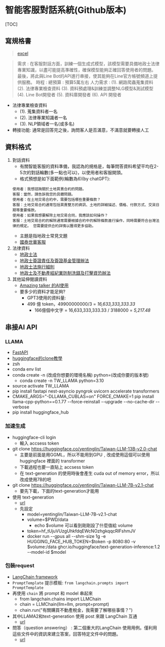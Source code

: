 # 智能客服對話系統(Github版本)
[TOC]
## 寫規格書
>[excel](https://docs.google.com/spreadsheets/d/11xuymKi_N9tnzYNH91TL-1xPYTQeXWQXa8ySI2whLpY/edit#gid=0)

>需求 : 在客服對話方面，訓練一個生成式模型，該模型需要具備地政士法律專業知識，以盡可能提高準確性，確保模型能夠正確回答使用者的問題。 最後，將此與Line Bot的API進行串接，使其能夠在Line官方帳號頻道上提供服務。
時程 : 
總預算 : 預算5萬左右
人力需求 :
(1). 網路爬蟲蒐集資料
(2). 法律專業檢查資料
(3). 資料預處理&訓練並調整NLG模型&測試模型
(4). Line Bot開發者
(5). 資料庫開發者
(6). API 開發者

- 法律專業檢查資料
    - (1).  蒐集資料者一名
    - (2).  法律專業知識者一名
    - (3).  NLP領域者一名(或多名)
- 轉接功能: 通常是回答完之後，詢問客人是否滿意，不滿意就要轉接人工


## 資料格式
1. 對話資料
    - 有關智能客服的資料準備，我認為的規格是，每筆問答資料希望平均在2-5次的對話輪數(多一點也可以)，以使用者和客服開頭。
    - 格式預想是如下面範例(輪數為6)(by chatGPT):
    ```=
    使用者：我想諮詢關於土地買賣合約的問題。
    客服：當然，請告訴我您的具體問題。
    使用者：在土地交易合約中，需要包括哪些重要條款？
    客服：土地交易合約通常包括買賣雙方的資訊、土地的詳細描述、價格、付款方式、交貨日期等重要條款。
    使用者：如果我想要解除土地交易合同，我應該如何操作？
    客服：土地交易合約的解除通常需要根據合約中的解除條款進行操作，同時需要符合台灣法律的規定。 您需要提供合約詳情以獲得更多協助。
    ```
    - 主題是指地政士常見文題
    - [國泰世華客服](https://www.cathaybk.com.tw/ChatWeb/chat?traceType=branchId&traceValue=Chatweb)
2. 法律資料
    - [地政士法](https://law.moj.gov.tw/LawClass/LawAll.aspx?pcode=D0060081&kw=%e5%9c%b0%e6%94%bf%e5%a3%ab)
    - [地政士簽證責任及簽證基金管理辦法](https://law.moj.gov.tw/LawClass/LawAll.aspx?pcode=D0060084&kw=%e5%9c%b0%e6%94%bf%e5%a3%ab)
    - [地政士法施行細則](https://law.moj.gov.tw/LawClass/LawAll.aspx?pcode=D0060082&kw=%e5%9c%b0%e6%94%bf%e5%a3%ab)
    - [地政士及不動產經紀業防制洗錢及打擊資恐辦法](https://law.moj.gov.tw/LawClass/LawAll.aspx?pcode=D0060124&kw=%e5%9c%b0%e6%94%bf%e5%a3%ab)
3. 其他延伸閱讀資料
    - [Amazing talker 的AI使用](https://www.youtube.com/watch?v=KFsSAEV1_vk)
    - 要多少的資料才能足夠?
        - GPT3使用的資料量:
        - 499 億 token，49900000000/3 = *16,633,333,333.33* 
            - 166億個中文字 = 16,633,333,333.33 / 3188000 = *5,217.48*  

## 串接AI API

### LLAMA
- [FastAPI](https://colab.research.google.com/github/LiuYuWei/Llama-2-cpp-example/blob/main/Llama_2_FastAPI_Service_Colab_Example.ipynb)
- [huggingface的clone教學](https://huggingface.co/welcome)
- zsh
- conda env list
- conda create -n (改成你想要的環境名稱) python=(改成你要的版本號)
    - conda create -n TW_LLAMA python=3.10
- source activate TW_LLAMA
- pip install fastapi nest-asyncio pyngrok uvicorn accelerate transformers
- CMAKE_ARGS="-DLLAMA_CUBLAS=on" FORCE_CMAKE=1 pip install llama-cpp-python==0.1.77 --force-reinstall --upgrade --no-cache-dir --verbose
- pip install huggingface_hub

### 加速生成

- huggingface-cli login
    - 輸入 accsess token
- git clone https://huggingface.co/yentinglin/Taiwan-LLM-13B-v2.0-chat
    - 主要是前面是用GGML，所以不能用到GPU﹐改成使用這個可以使用 huggingface 裡面的 transformer
    - 下載過程也要一直貼上 accsess token
    - 在 text-generation 的使用時後會產生 cuda out of memory error，所以改成使用7B的吧
- git clone https://huggingface.co/yentinglin/Taiwan-LLM-7B-v2.1-chat
    - 要先下載，下面的text-generation才能用
- 使用 text-generation
    - [url](https://github.com/huggingface/text-generation-inference)
    - 先設定
        -  model=yentinglin/Taiwan-LLM-7B-v2.1-chat
        -  volume=$PWD/data
            -  echo $volume 可以看到剛剛設了什麼值給 volume
        -  token=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
        -  docker run --gpus all --shm-size 1g -e HUGGING_FACE_HUB_TOKEN=$token -p 8080:80 -v $volume:/data ghcr.io/huggingface/text-generation-inference:1.2 --model-id $model
### 包裝request 
- [LangChain framework](https://python.langchain.com/docs/get_started/introduction)
- `PromptTemplate` 提示模板: `from langchain.prompts import PromptTemplate`
- 再使用 `chain` 將 prompt 和 model 串起來
    - from langchain.chains import LLMChain
    - chain = LLMChain(llm=llm, prompt=prompt)
    - chain.run("有關購買不動產稅金，我需要了解哪些事情？")
- 其中LLAMA2和text-generation 使用 post 來跟 LangChain 互通
    - [url](https://huggingface.co/docs/text-generation-inference/quicktour)
- 問答（question answering） : 第二個重大的LangChain 使用用例。僅利用這些文件中的資訊來建立答案，回答特定文件中的問題。
    - [url](https://www.langchain.asia/use_cases/question_answering)
